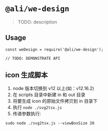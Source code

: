 # `@ali/we-design`

> TODO: description

## Usage

```
const weDesign = require('@ali/we-design');

// TODO: DEMONSTRATE API
```

## icon 生成脚本

1. node 版本切换到 v12 以上(如：v12.16.2)
2. 在 scripts 目录中新建 in 和 out 目录
3. 将要生成 icon 的原始文件拷贝到 in 目录下
4. 执行 `node ./svg2tsx.js`
5. 传递参数执行:

```
sudo node ./svg2tsx.js --viewBoxSize 20
```
